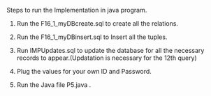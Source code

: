 Steps to run the Implementation in java program.


1) Run the F16_1_myDBcreate.sql to create all the relations.

2) Run the F16_1_myDBinsert.sql to Insert all the tuples.

3) Run IMPUpdates.sql to update the database for all the necessary records to appear.(Updatation is necessary for the 12th query)

4) Plug the values for your own ID and Password.

5) Run the Java file P5.java .
